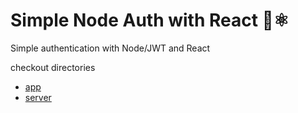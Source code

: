 # Simple Node Auth with React 🔑⚛️

Simple authentication with Node/JWT and React

checkout directories

- [app](/app)
- [server](/server)